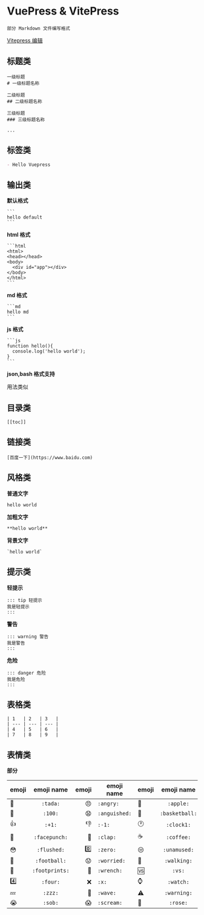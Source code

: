 # VuePress & VitePress

`部分 Markdown 文件编写格式`

[Vitepress 编辑](https://vitepress.vuejs.org/guide/markdown)

## 标题类

```
一级标题
# 一级标题名称

二级标题
## 二级标题名称

三级标题
### 三级标题名称

...
```

## 标签类

```md
- Hello Vuepress
```

## 输出类

**默认格式**

````
```
hello default
```
````

**html 格式**

````
```html
<html>
<head></head>
<body>
  <div id="app"></div>
</body>
</html>
```
````

**md 格式**

````
```md
hello md
```
````

**js 格式**

````
```js
function hello(){
  console.log('hello world');
}
```
````

**json,bash 格式支持**

用法类似

## 目录类

```
[[toc]]
```

## 链接类

```
[百度一下](https://www.baidu.com)
```

## 风格类

**普通文字**

```
hello world
```

**加粗文字**

```
**hello world**
```

**背景文字**

```
`hello world`
```

## 提示类

**轻提示**

```
::: tip 轻提示
我是轻提示
:::
```

**警告**

```
::: warning 警告
我是警告
:::
```

**危险**

```
::: danger 危险
我是危险
:::
```

## 表格类

```
| 1   | 2   | 3   |
| --- | --- | --- |
| 4   | 5   | 6   |
| 7   | 8   | 9   |
```

## 表情类

**部分**

| emoji        |   emoji name   |       emoji | emoji name    | emoji        |   emoji name   |
| ------------ | :------------: | ----------: | ------------- | ------------ | :------------: |
| :tada:       |    `:tada:`    |     :angry: | `:angry:`     | :apple:      |   `:apple:`    |
| :100:        |    `:100:`     | :anguished: | `:anguished:` | :basketball: | `:basketball:` |
| :+1:         |     `:+1:`     |        :-1: | `:-1:`        | :clock1:     |   `:clock1:`   |
| :facepunch:  | `:facepunch:`  |      :clap: | `:clap:`      | :coffee:     |   `:coffee:`   |
| :flushed:    |  `:flushed:`   |      :zero: | `:zero:`      | :unamused:   |  `:unamused:`  |
| :football:   |  `:football:`  |   :worried: | `:worried:`   | :walking:    |  `:walking:`   |
| :footprints: | `:footprints:` |    :wrench: | `:wrench:`    | :vs:         |     `:vs:`     |
| :four:       |    `:four:`    |         :x: | `:x:`         | :watch:      |   `:watch:`    |
| :zzz:        |    `:zzz:`     |      :wave: | `:wave:`      | :warning:    |  `:warning:`   |
| :sob:        |    `:sob:`     |    :scream: | `:scream:`    | :rose:       |    `:rose:`    |
